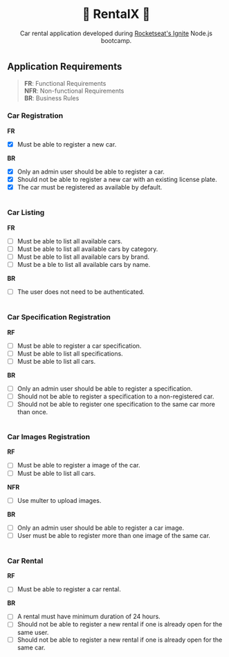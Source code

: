<h1 align="center">🚀 RentalX 🚀</h1>

<p align="center">
Car rental application developed during <a href="https://www.rocketseat.com.br/ignite">Rocketseat's Ignite</a> Node.js bootcamp.
</p>

# 

## Application Requirements

> **FR**: Functional Requirements  
> **NFR**: Non-functional Requirements  
> **BR**: Business Rules


### Car Registration

**FR**
- [x] Must be able to register a new car.

**BR**
- [x] Only an admin user should be able to register a car.
- [x] Should not be able to register a new car with an existing license plate.
- [x] The car must be registered as available by default.

#

### Car Listing

**FR**
- [ ] Must be able to list all available cars.
- [ ] Must be able to list all available cars by category.
- [ ] Must be able to list all available cars by brand.
- [ ] Must be a ble to list all available cars by name.

**BR**
- [ ] The user does not need to be authenticated.

#

### Car Specification Registration

**RF**
- [ ] Must be able to register a car specification.
- [ ] Must be able to list all specifications.
- [ ] Must be able to list all cars.

**BR**
- [ ] Only an admin user should be able to register a specification.
- [ ] Should not be able to register a specification to a non-registered car.
- [ ] Should not be able to register one specification to the same car more than once.

#

### Car Images Registration

**RF**
- [ ] Must be able to register a image of the car.
- [ ] Must be able to list all cars.

**NFR**
- [ ] Use multer to upload images.

**BR**
- [ ] Only an admin user should be able to register a car image.
- [ ] User must be able to register more than one image of the same car.

#

### Car Rental

**RF**
- [ ] Must be able to register a car rental.

**BR**
- [ ] A rental must have minimum duration of 24 hours.
- [ ] Should not be able to register a new rental if one is already open for the same user.
- [ ] Should not be able to register a new rental if one is already open for the same car.